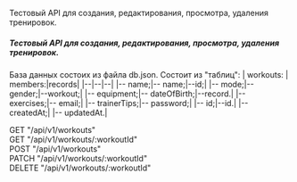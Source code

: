 Тестовый API для создания, редактирования, просмотра, удаления тренировок.


##### Тестовый API для создания, редактирования, просмотра, удаления тренировок.

База данных состоих из файла db.json. Состоит из "таблиц":
| workouts: | members:|records|
|--|--|--|
|-- name;|-- name;|--id;|
|-- mode;|-- gender;|--workout;|
|-- equipment;|-- dateOfBirth;|--record.|
|-- exercises;|-- email;|
|-- trainerTips;|-- password;|
|-- id;|--id.|
|-- createdAt;|
|-- updatedAt.|





GET "/api/v1/workouts"  
GET "/api/v1/workouts/:workoutId"  
POST "/api/v1/workouts"  
PATCH "/api/v1/workouts/:workoutId"  
DELETE "/api/v1/workouts/:workoutId"  